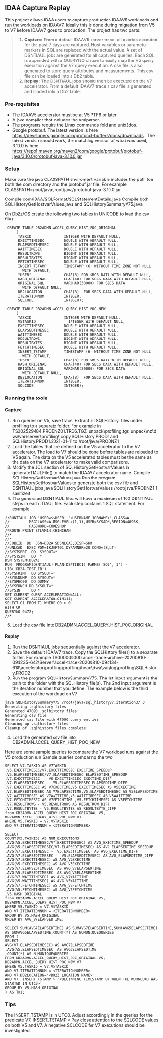 ## IDAA Capture Replay

This project allows IDAA users to capture production IDAAV5 workloads and run the workloads on IDAAV7. Ideally this is done during migration from V5 to V7 before IDAAV7 goes to production.  The project has two parts:

> 1) **Capture:** From a default IDAAV5 server trace, all queries executed for the past 7 days are captured. Host variables or parameter markers in SQL are replaced with the actual value. A set of DSNTIAUL jobs are generated for all captured queries. Each SQL is appended with a QUERYNO clause to easily map the V5 query execution against the V7 query execution. A csv file is also generated to store query attributes and measurements. This csv file can be loaded into a Db2 table.
> 2) **Replay:** The DSNTIAUL jobs should then be executed on the V7 accelerator. From a default IDAAV7 trace a csv file is generated and loaded into a Db2 table.

### Pre-requisites
* The IDAAV5 accelerator must be at V5 PTF6 or later.
* A java compiler that includes the xmlparser.
* The programs require the Linux commands fold and unix2dos.
* Google protobuf. The latest version is here https://developers.google.com/protocol-buffers/docs/downloads . The latest version should work, the matching version of what was used, 3.10.0 is here https://repo1.maven.org/maven2/com/google/protobuf/protobuf-java/3.10.0/protobuf-java-3.10.0.jar  

### Setup
Make sure the java CLASSPATH enviroment variable includes the path toe both the com directory and the protobuf jar file. For example
CLASSPATH=/root/java:/root/java/protobuf-java-3.10.0.jar

Compile com/IDAA/SQLFormat/SQLStatementDetails.java
Compile both SQLHistoryGetHostvarValues.java and SQLHistorySummaryV75.java

On Db2z/OS create the following two tables in UNICODE to load the csv files
```
 CREATE TABLE DB2ADMN.ACCEL_QUERY_HIST_POC_ORIGINAL
     (
      TASKID               INTEGER WITH DEFAULT NULL,
      EXECTTIMESEC         DOUBLE WITH DEFAULT NULL,
      ELAPSEDTIMESEC       DOUBLE WITH DEFAULT NULL,
      WAITTIMESEC          DOUBLE WITH DEFAULT NULL,
      RESULTROWS           BIGINT WITH DEFAULT NULL,
      RESULTBYTES          BIGINT WITH DEFAULT NULL,
      FETCHTIMESEC         DOUBLE WITH DEFAULT NULL,
      INSERT_TSTAMP        TIMESTAMP (6) WITHOUT TIME ZONE NOT NULL
        WITH DEFAULT,
      "USER"               CHAR(8) FOR SBCS DATA WITH DEFAULT NULL,
      HASH_ORIGINAL        CHAR(40) FOR SBCS DATA WITH DEFAULT NULL,
      ORIGINAL_SQL         VARCHAR(30000) FOR SBCS DATA
        WITH DEFAULT NULL,
      DB2LOCATION          CHAR(8)  FOR SBCS DATA WITH DEFAULT NULL,
      ITERATIONNUM         INTEGER,
      SQLCODE              INTEGER);
```

```
 CREATE TABLE DB2ADMN.ACCEL_QUERY_HIST_POC_NEW
     (
      TASKID               INTEGER WITH DEFAULT NULL,
      V5TASKID               INTEGER WITH DEFAULT NULL,
      EXECTTIMESEC         DOUBLE WITH DEFAULT NULL,
      ELAPSEDTIMESEC       DOUBLE WITH DEFAULT NULL,
      WAITTIMESEC          DOUBLE WITH DEFAULT NULL,
      RESULTROWS           BIGINT WITH DEFAULT NULL,
      RESULTBYTES          BIGINT WITH DEFAULT NULL,
      FETCHTIMESEC         DOUBLE WITH DEFAULT NULL,
      INSERT_TSTAMP        TIMESTAMP (6) WITHOUT TIME ZONE NOT NULL
        WITH DEFAULT,
      "USER"               CHAR(8) FOR SBCS DATA WITH DEFAULT NULL,
      HASH_ORIGINAL        CHAR(40) FOR SBCS DATA WITH DEFAULT NULL,
      ORIGINAL_SQL         VARCHAR(30000) FOR SBCS DATA
        WITH DEFAULT NULL,
      DB2LOCATION          CHAR(8)  FOR SBCS DATA WITH DEFAULT NULL,
      ITERATIONNUM         INTEGER,
      SQLCODE              INTEGER);
```
### Running the tools
#### Capture
1) Run queries on V5, save trace. Extract all SQLHistory.<db2z location name> files under profiling to a separate folder. For example in TS002529484.PRODNZ01.TRC6.TGZ_unpack\profiling.tgz_unpack\nz\dwa\var\server\profiling\ copy SQLHistory.PROD1 and SQLHistory.PROD1.2021-01-11 to /root/java/PRODNZ1
2) Load the tables that are defined on the V5 accelerator to the V7 accelerator. The load to V7 should be done before tables are reloaded to V5 again. The data on the V5 accelerated tables must be the same as the data on the V7 accelerator to make valid comparisons.
3) Modify the JCL section of SQLHistoryGetHostvarValues in generateTIAULFile() to match the IDAAV7 accelerator name. Compile SQLHistoryGetHostvarValues.java
  Run the program SQLHistoryGetHostvarValues to generate both the csv file and DSNTIAUL jobs
  java SQLHistoryGetHostvarValues /root/java/PRODNZ1 1 sanitizeit
4) The generated DSNTIAUL files will have a maximum of 100 DSNTIAUL steps in each .TIAUL file. Each step contains 1 SQL statement. For example
```  
//RUNTIAUL JOB 'USER=$$USER','<USERNAME:JOBNAME>',CLASS=A,          
//         MSGCLASS=A,MSGLEVEL=(1,1),USER=SYSADM,REGION=4096K,      
//         PASSWORD=C0DESHOP                                        
/*ROUTE PRINT STLVM14.CHIHCHAN                                      
//*                                                                 
//*                                                                 
//JOBLIB  DD  DSN=DB2A.SDSNLOAD,DISP=SHR                            
//UNLOAD  EXEC PGM=IKJEFT01,DYNAMNBR=20,COND=(8,LT)                 
//SYSTSPRT  DD  SYSOUT=*                                            
//SYSTSIN   DD  *                                                   
DSN SYSTEM(DB2A)                                                    
RUN  PROGRAM(DSNTIAUL) PLAN(DSNTIBC1) PARMS('SQL','1') -            
LIB('DB2A.TESTLIB')                                                 
//SYSPRINT  DD SYSOUT=*                                             
//SYSUDUMP  DD SYSOUT=*                                             
//SYSREC00  DD DUMMY                                                
//SYSPUNCH DD SYSOUT=*                                              
//SYSIN     DD *                                                    
SET CURRENT QUERY ACCELERATION=ALL;
SET CURRENT ACCELERATOR=SIM143;
SELECT C1 FROM T1 WHERE C0 > 0 
WITH UR
QUERYNO 9472;
//*  
```
5) Load the csv file into DB2ADMN.ACCEL_QUERY_HIST_POC_ORIGINAL
  
#### Replay
1) Run the DSNTIAUL jobs sequentially against the V7 accelerator.
2) Save the default IDAAV7 trace. Copy the SQLHistory file(s) to a separate folder. For example TS000000000.accel-trace-archive-20200810-094235-642\Server\accel-trace-20200810-094134-618\accelerator\profiling\profiling\head\dwa\var\log\profiling\SQLHistory.PROD2
3) Run the program SQLHistorySummaryV75. The 1st input argument is the path to the folder with the SQLHistory file(s). The 2nd input argument is the iteration number that you define. The example below is the third execution of the workload on V7
```
java SQLHistorySummaryV75 /root/java/sql_historyV7.iteration3/ 3
Generating .sqlhistory files
Generated 47090 .sqlhistory files
Generating csv file
Generated csv file with 47090 query entries
Cleaning up .sqlhistory files
Cleanup of .sqlhistory files complete
```
4) Load the generated csv file into DB2ADMN.ACCEL_QUERY_HIST_POC_NEW

Here are some sample queries to compare the V7 workload runs against the V5 production run
Sample queries comparing the two
```
SELECT V7.TASKID AS V7TASKID
,V5.EXECTTIMESEC/V7.EXECTTIMESEC EXECTIME_SPEEDUP
,V5.ELAPSEDTIMESEC/V7.ELAPSEDTIMESEC ELAPSEDTIME_SPEEDUP
,V7.EXECTTIMESEC -  V5.EXECTTIMESEC EXECTIME_DIFF
,V7.ELAPSEDTIMESEC -  V5.ELAPSEDTIMESEC ELAPSEDTIME_DIFF
,V7.EXECTTIMESEC AS V7EXECTIME,V5.EXECTTIMESEC AS V5EXECTIME
,V7.ELAPSEDTIMESEC AS V7ELAPSEDTIME,V5.ELAPSEDTIMESEC AS V5ELAPSEDTIME
,V7.WAITTIMESEC AS V7WAITTIME,V5.WAITTIMESEC AS V5WAITTIME
,V7.FETCHTIMESEC AS V7FETCHTIME ,V5.FETCHTIMESEC AS V5FETCHTIME
,V7.RESULTROWS - V5.RESULTROWS AS RESULTROW_DIFF
,V7.RESULTBYTES - V5.RESULTBYTES AS RESULTBYTE_DIFF
from DB2ADMN.ACCEL_QUERY_HIST_POC_ORIGINAL V5,
DB2ADMN.ACCEL_QUERY_HIST_POC_NEW V7
WHERE V5.TASKID = V7.V5TASKID
AND V7.ITERATIONNUM = <ITERATIONNUMBER>;

SELECT
COUNT(V5.TASKID) AS NUM_EXECUTIONS
,AVG(V5.EXECTTIMESEC/V7.EXECTTIMESEC) AS AVG_EXECTIME_SPEEDUP
,AVG(V5.ELAPSEDTIMESEC/V7.ELAPSEDTIMESEC) AS AVG_ELAPSEDTIME_SPEEDUP
,AVG(V7.EXECTTIMESEC -  V5.EXECTTIMESEC) AS AVG_EXECTIME_DIFF
,AVG(V7.ELAPSEDTIMESEC -  V5.ELAPSEDTIMESEC) AS AVG_ELAPSEDTIME_DIFF
,AVG(V7.EXECTTIMESEC) AS AVG_V7EXECTIME
,AVG(V5.EXECTTIMESEC) AS AVG_V5EXECTIME
,AVG(V7.ELAPSEDTIMESEC) AS AVG_V7ELAPSEDTIME
,AVG(V5.ELAPSEDTIMESEC) AS AVG_V5ELAPSEDTIME
,AVG(V7.WAITTIMESEC) AS AVG_V7WAITTIME
,AVG(V5.WAITTIMESEC) AS AVG_V5WAITTIME
,AVG(V7.FETCHTIMESEC) AS AVG_V7FETCHTIME 
,AVG(V5.FETCHTIMESEC) AS AVG_V5FETCHTIME
,V5.HASH_ORIGINAL
from DB2ADMN.ACCEL_QUERY_HIST_POC_ORIGINAL V5,
DB2ADMN.ACCEL_QUERY_HIST_POC_NEW V7
WHERE V5.TASKID = V7.V5TASKID
AND V7.ITERATIONNUM = <ITERATIONNUMBER>
GROUP BY V5.HASH_ORIGINAL
ORDER BY AVG_V7ELAPSEDTIME;

SELECT SUM(AVG7ELAPSEDTIME) AS SUMAVG7ELAPSEDTIME,SUM(AVG5ELAPSEDTIME) AS SUMAVG5ELAPSEDTIME,COUNT(*) AS NUMUNIQUEQUERIES
FROM (
SELECT
AVG(V7.ELAPSEDTIMESEC) AS AVG7ELAPSEDTIME
,AVG(V5.ELAPSEDTIMESEC) AS AVG5ELAPSEDTIME
,COUNT(*) AS NUMUNIQUEQUERIES
FROM DB2ADMN.ACCEL_QUERY_HIST_POC_ORIGINAL V5,
DB2ADMN.ACCEL_QUERY_HIST_POC_NEW V7
WHERE V5.TASKID = V7.V5TASKID
AND V7.ITERATIONNUM = <ITERATIONNUMBER>
AND V7.DB2LOCATION='<DB2Z LOCATION NAME>'
AND V7. INSERT_TSTAMP > '<BEGINNING TIMESTAMP OF WHEN THE WORKLOAD WAS STARTED IN UTC0>'
GROUP BY V5.HASH_ORIGINAL 
) AS TX1;
```
### Tips
The INSERT_TSTAMP is in UTC0. Adjust accordingly in the queries for the predicate V7. INSERT_TSTAMP > 
Pay close attention to the SQLCODE values on both V5 and V7. A negative SQLCODE for V7 executions should be investigated.

